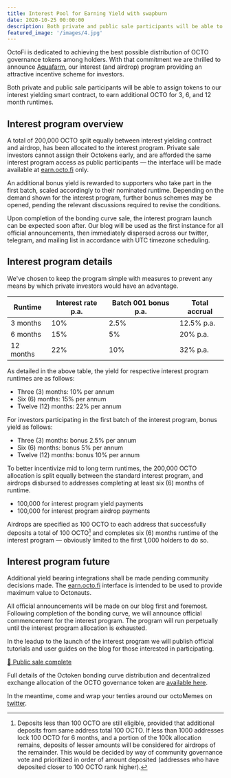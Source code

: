 ```yaml
---
title: Interest Pool for Earning Yield with swapburn
date: 2020-10-25 00:00:00
description: Both private and public sale participants will be able to assign tokens to our interest yielding smart contract, to earn additional OCTO for 3, 6, and 12 month runtimes. 
featured_image: '/images/4.jpg'
---
```


OctoFi is dedicated to achieving the best possible distribution of OCTO governance tokens among holders. With that commitment we are thrilled to announce [Aquafarm](/project/aquafarm), our interest (and airdrop) program providing an attractive incentive scheme for investors.

Both private and public sale participants will be able to assign tokens to our interest yielding smart contract, to earn additional OCTO for 3, 6, and 12 month runtimes. 

## Interest program overview

A total of 200,000 OCTO split equally between interest yielding contract and airdrop, has been allocated to the interest program. Private sale investors cannot assign their Octokens early, and are afforded the same interest program access as public participants — the interface will be made available at [earn.octo.fi](https://earn.octo.fi) only. 

An additional bonus yield is rewarded to supporters who take part in the first batch, scaled accordingly to their nominated runtime. Depending on the demand shown for the interest program, further bonus schemes may be opened, pending the relevant discussions required to revise the conditions. 

Upon completion of the bonding curve sale, the interest program launch can be expected soon after. Our blog will be used as the first instance for all official announcements, then immediately dispersed across our twitter, telegram, and mailing list in accordance with UTC timezone scheduling.

## Interest program details

We've chosen to keep the program simple with measures to prevent any means by which private investors would have an advantage. 

| Runtime    		    | Interest rate p.a.| Batch 001 bonus p.a.| Total accrual |
|-----------------------|-------------------|---------------------|---------------|
| 3 months     			| 10% 			    | 2.5%                | 12.5% p.a.    |
| 6 months 	  	 	    | 15% 		  	    | 5%            	  | 20% p.a.   	  |
| 12 months    			| 22% 				| 10%              	  | 32% p.a.  	  |

As detailed in the above table, the yield for respective interest program runtimes are as follows:

* Three (3) months: 10% per annum
* Six (6) months: 15% per annum
* Twelve (12) months: 22% per annum

For investors participating in the first batch of the interest program, bonus yield as follows:

* Three (3) months: bonus 2.5% per annum
* Six (6) months: bonus 5% per annum
* Twelve (12) months: bonus 10% per annum

To better incentivize mid to long term runtimes, the 200,000 OCTO allocation is split equally between the standard interest program, and airdrops disbursed to addresses completing at least six (6) months of runtime.

* 100,000 for interest program yield payments
* 100,000 for interest program airdrop payments

Airdrops are specified as 100 OCTO to each address that successfully deposits a total of 100 OCTO[^1] and completes six (6) months runtime of the interest program — obviously limited to the first 1,000 holders to do so.

## Interest program future

Additional yield bearing integrations shall be made pending community decisions made. The [earn.octo.fi](https://earn.octo.fi) interface is intended to be used to provide maximum value to Octonauts. 

All official announcements will be made on our blog first and foremost. Following completion of the bonding curve, we will announce official commencement for the interest program. The program will run perpetually until the interest program allocation is exhausted. 

In the leadup to the launch of the interest program we will publish official tutorials and user guides on the blog for those interested in participating. 

<p class="subtitle"><a href="https://twitter.com/octofinance/status/1305329689804681217?s=20">🎉 Public sale complete</a></p>

Full details of the Octoken bonding curve distribution and decentralized exchange allocation of the OCTO governance token are [available here](/project/token).

In the meantime, come and wrap your tenties around our octoMemes on [twitter](https://twitter.com/octofinance).

[^1]: Deposits less than 100 OCTO are still eligible, provided that additional deposits from same address total 100 OCTO. If less than 1000 addresses lock 100 OCTO for 6 months, and a portion of the 100k allocation remains, deposits of lesser amounts will be considered for airdrops of the remainder. This would be decided by way of community governance vote and prioritized in order of amount deposited (addresses who have deposited closer to 100 OCTO rank higher).
